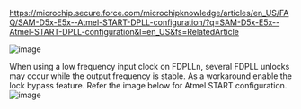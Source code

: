 

https://microchip.secure.force.com/microchipknowledge/articles/en_US/FAQ/SAM-D5x-E5x--Atmel-START-DPLL-configuration/?q=SAM-D5x-E5x--Atmel-START-DPLL-configuration&l=en_US&fs=RelatedArticle



![image](https://github.com/yuchengstudio/SAME54/blob/master/OSCILLATOR_debug/OSCULP32K_useguider/picutures/OSC_configue_001.jpg)


When using a low frequency input clock on FDPLLn, several FDPLL unlocks may occur while the output frequency is stable. As a workaround enable the lock bypass feature.
Refer the image below for Atmel START configuration.
![image](https://github.com/yuchengstudio/SAME54/blob/master/OSCILLATOR_debug/OSCULP32K_useguider/picutures/OSC_configue_002.jpg)

